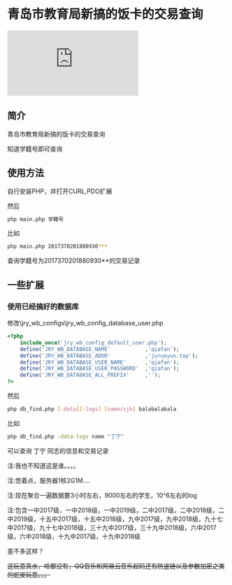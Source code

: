 # 青岛市教育局新搞的饭卡的交易查询
![](http://www.juruoyun.top/jry_wb/jry_wb_netdisk/jry_nd_do_file.php?action=open&share_id=4&file_id=15)
## 简介 
青岛市教育局新搞的饭卡的交易查询
    
知道学籍号即可查询

## 使用方法
自行安装PHP，并打开CURL,PDO扩展

然后
```bash
php main.php 学籍号
```

比如
```bash
php main.php 2017370201880930***
```

查询学籍号为2017370201880930**的交易记录

## 一些扩展
### 使用已经搞好的数据库
修改\jry_wb_configs\jry_wb_config_database_user.php
```php
<?php
	include_once('jry_wb_config_default_user.php');
	define('JRY_WB_DATABASE_NAME'			,'qiafan');
	define('JRY_WB_DATABASE_ADDR'			,'juruoyun.top');
	define('JRY_WB_DATABASE_USER_NAME'		,'qiafan');
	define('JRY_WB_DATABASE_USER_PASSWORD'	,'qiafan');
	define('JRY_WB_DATABASE_ALL_PREFIX'		,'');
?>
```

然后

```bash
php db_find.php [-data][-logs] [name/xjh] balabalabala
```
比如
```bash
php db_find.php -data-logs name "丁宁"
```
可以查询 丁宁 同志的信息和交易记录

注:我也不知道这是谁。。。。

注:悠着点，服务器1核2G1M....

注:现在聚合一遍数据要3小时左右，9000左右的学生，10^6左右的log

注:包含一中2017级，一中2018级，一中2019级，二中2017级，二中2018级，二中2019级，十五中2017级，十五中2018级，九中2017级，九中2018级，九十七中2017级，九十七中2018级，三十九中2017级，三十九中2018级，六中2017级，六中2018级，十九中2017级，十九中2018级

差不多这样？


~~这玩意真水，啥都没有，QQ音乐和网易云音乐起码还有防盗链以及参数加密之类的蛇皮玩意。。。~~